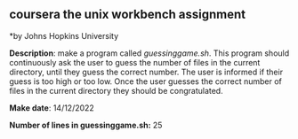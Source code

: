 ## coursera the unix workbench assignment
*by Johns Hopkins University

**Description**: make a program called *guessinggame.sh*. This program should continuously ask the user to guess the number of files in the current directory, until they guess the correct number. The user is informed if their guess is too high or too low. Once the user guesses the correct number of files in the current directory they should be congratulated.

**Make date**: 14/12/2022

**Number of lines in guessinggame.sh:** 25
